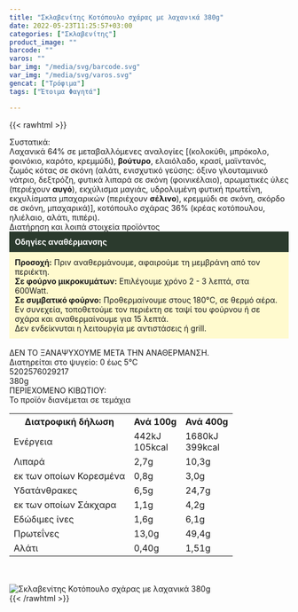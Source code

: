 ```yaml
---
title: "Σκλαβενίτης Κοτόπουλο σχάρας με λαχανικά 380g"
date: 2022-05-23T11:25:57+03:00
categories: ["Σκλαβενίτης"]
product_image: ""
barcode: ""
varos: ""
bar_img: "/media/svg/barcode.svg"
var_img: "/media/svg/varos.svg"
gencat: ["Τρόφιμα"]
tags: ["Έτοιμα Φαγητά"]

---
```

{{< rawhtml >}}

<div class="sload531"><div class="product"><div id="sistatika">Συστατικά:</div><div class="alltext">Λαχανικά 64% σε μεταβαλλόμενες αναλογίες [(κολοκύθι, μπρόκολο, φοινόκιο, καρότo, κρεμμύδι), <b>βούτυρο</b>, ελαιόλαδο, κρασί, μαϊντανός, ζωμός κότας σε σκόνη (αλάτι, ενισχυτικό γεύσης: όξινο γλουταμινικό νάτριο, δεξτρόζη, φυτικά λιπαρά σε σκόνη (φοινικέλαιο), αρωματικές ύλες (περιέχουν <b>αυγό</b>), εκχύλισμα μαγιάς, υδρολυμένη φυτική πρωτεΐνη, εκχυλίσματα μπαχαρικών (περιέχουν <b>σέλινο</b>), κρεμμύδι σε σκόνη, σκόρδο σε σκόνη, μπαχαρικά)], κοτόπουλο σχάρας 36% (κρέας κοτόπουλου, ηλιέλαιο, αλάτι, πιπέρι).</div><div id="loipa">Διατήρηση και λοιπά στοιχεία προϊόντος</div><div class="alltext"><div style="background:#2b3a2d;padding:10px;color:#fff"><b>Οδηγίες αναθέρμανσης</b></div><div style="background:#ffface;padding:10px;"><b>Προσοχή:</b> Πριν αναθερμάνουμε, αφαιρούμε τη μεμβράνη από τον περιέκτη.<br><b>Σε φούρνο μικροκυμάτων:</b> Επιλέγουμε χρόνο 2 - 3 λεπτά, στα 600Watt.<br><b>Σε συμβατικό φούρνο:</b> Προθερμαίνουμε στους 180°C, σε θερμό αέρα. Εν συνεχεία, τοποθετούμε τον περιέκτη σε ταψί του φούρνου ή σε σχάρα και αναθερμαίνουμε για 15 λεπτά.<br>Δεν ενδείκνυται η λειτουργία με αντιστάσεις ή grill.</div><br>ΔΕΝ ΤΟ ΞΑΝΑΨΥΧΟΥΜΕ ΜΕΤΑ ΤΗΝ ΑΝΑΘΕΡΜΑΝΣΗ.<br>Διατηρείται στο ψυγείο: 0 έως 5°C<br></div><div id="barcode"><div id="barimage1"></div><span id="bartext">5202576029217</span></div><div id="varos"><div id="varosimage1"></div><span id="varostext">380g</span></div><div id="kivotio">ΠΕΡΙΕΧΟΜΕΝΟ ΚΙΒΩΤΙΟΥ:<br>Το προϊόν διανέμεται σε τεμάχια</div><div class="tabout"><table id="diatable"><tbody><tr><th>Διατροφική δήλωση</th><th>Ανά 100g</th><th>Ανά 400g</th></tr><tr><td class="texr2">Ενέργεια</td><td class="texr">442kJ<br>105kcal</td><td class="texr">1680kJ<br>399kcal</td></tr><tr><td class="texr2">Λιπαρά</td><td class="texr">2,7g</td><td class="texr">10,3g</td></tr><tr><td class="gray">εκ των οποίων Κορεσµένα</td><td class="gray2">0,8g</td><td class="gray2">3,0g</td></tr><tr><td class="texr2">Yδατάνθρακες</td><td class="texr">6,5g</td><td class="texr">24,7g</td></tr><tr><td class="gray">εκ των οποίων Σάκχαρα</td><td class="gray2">1,1g</td><td class="gray2">4,2g</td></tr><tr><td class="texr2">Eδώδιμες ίνες</td><td class="texr">1,6g</td><td class="texr">6,1g</td></tr><tr><td class="texr2">Πρωτεΐνες</td><td class="texr">13,0g</td><td class="texr">49,4g</td></tr><tr><td class="texr2">Αλάτι</td><td class="texr">0,40g</td><td class="texr">1,51g</td></tr></tbody></table></div><br><br><div class="pimg"><img alt="Σκλαβενίτης Κοτόπουλο σχάρας με λαχανικά 380g" title="Σκλαβενίτης Κοτόπουλο σχάρας με λαχανικά 380g" src="/media/images/sklavenitis-kotopoulo-sxaras-me-laxanika-380g.jpg"></div></div></div>
{{< /rawhtml >}}


